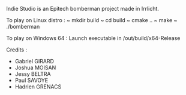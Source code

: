 Indie Studio is an Epitech bomberman project made in Irrlicht.

To play on Linux distro :
~ mkdir build
~ cd build
~ cmake ..
~ make
~ ./bomberman

To play on Windows 64 :
Launch executable in /out/build/x64-Release

Credits :
- Gabriel GIRARD
- Joshua MOISAN
- Jessy BELTRA
- Paul SAVOYE
- Hadrien GRENACS